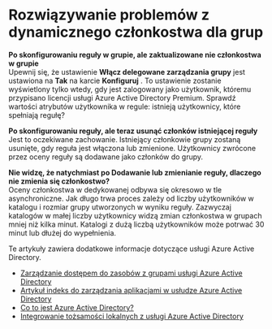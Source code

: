 
<properties
    pageTitle="Rozwiązywanie problemów z dynamiczne członkostwa grup | Microsoft Azure"
    description="Porady dotyczące rozwiązywania problemów dla dynamiczne członkostwa dla grupy w Azure AD."
    services="active-directory"
    documentationCenter=""
    authors="curtand"
    manager="femila"
    editor=""
    />

<tags
    ms.service="active-directory"
    ms.workload="identity"
    ms.tgt_pltfrm="na"
    ms.devlang="na"
    ms.topic="article"
    ms.date="08/10/2016"
    ms.author="curtand"/>


# <a name="troubleshooting-dynamic-memberships-for-groups"></a>Rozwiązywanie problemów z dynamicznego członkostwa dla grup

**Po skonfigurowaniu reguły w grupie, ale zaktualizowane nie członkostwa w grupie**<br/>Upewnij się, że ustawienie **Włącz delegowane zarządzania grupy** jest ustawiona na **Tak** na karcie **Konfiguruj** . To ustawienie zostanie wyświetlony tylko wtedy, gdy jest zalogowany jako użytkownik, któremu przypisano licencji usługi Azure Active Directory Premium. Sprawdź wartości atrybutów użytkownika w regule: istnieją użytkownicy, które spełniają regułę?

**Po skonfigurowaniu reguły, ale teraz usunąć członków istniejącej reguły**<br/>Jest to oczekiwane zachowanie. Istniejący członkowie grupy zostaną usunięte, gdy reguła jest włączona lub zmienione. Użytkownicy zwrócone przez oceny reguły są dodawane jako członków do grupy.     

**Nie widzę, że natychmiast po Dodawanie lub zmienianie reguły, dlaczego nie zmienia się członkostwo?**<br/>Oceny członkostwa w dedykowanej odbywa się okresowo w tle asynchroniczne. Jak długo trwa proces zależy od liczby użytkowników w katalogu i rozmiar grupy utworzonych w wyniku reguły. Zazwyczaj katalogów w małej liczby użytkownicy widzą zmian członkostwa w grupach mniej niż kilka minut. Katalogi z dużą liczbą użytkowników może potrwać 30 minut lub dłużej do wypełnienia.

Te artykuły zawiera dodatkowe informacje dotyczące usługi Azure Active Directory.

* [Zarządzanie dostępem do zasobów z grupami usługi Azure Active Directory](active-directory-manage-groups.md)
* [Artykuł indeks do zarządzania aplikacjami w usłudze Azure Active Directory](active-directory-apps-index.md)
* [Co to jest Azure Active Directory?](active-directory-whatis.md)
* [Integrowanie tożsamości lokalnych z usługi Azure Active Directory](active-directory-aadconnect.md)
